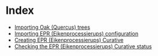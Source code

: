 # Index
* [Importing Oak (Quercus) trees](./importing_oak_trees.md)
* [Importing EPR (Eikenprocessierups) configuration](./importing_epr_configuration.md)
* [Creating EPR (Eikenprocessierups) Curative](./epr_create.md)
* [Checking the EPR (Eikenprocessierups) Curative status](./epr_status.md)
